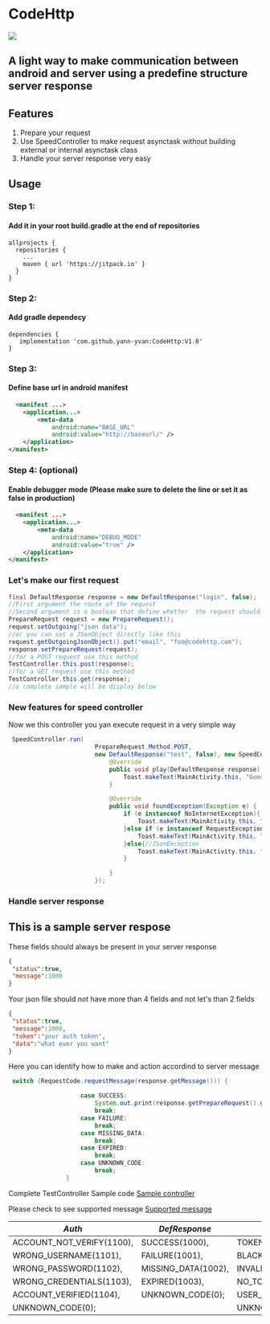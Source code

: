 # CodeHttp

[![](https://jitpack.io/v/yann-yvan/CodeHttp.svg)](https://jitpack.io/#yann-yvan/CodeHttp)

## A light way to make communication between android and server using a predefine structure server response

## Features
1. Prepare your request
2. Use SpeedController to make request asynctask without building external or internal asynctask class
3. Handle your server response very easy
## Usage

### Step 1:
#### Add it in your root build.gradle at the end of repositories
```
allprojects {
  repositories {
	...
	maven { url 'https://jitpack.io' }
  }
}
```

### Step 2:
#### Add gradle dependecy
```
dependencies {
   implementation 'com.github.yann-yvan:CodeHttp:V1.0'
}
```
### Step 3:
#### Define base url in android manifest
```xml
  <manifest ...>
    <application...>
        <meta-data
            android:name="BASE_URL"
            android:value="http://baseurl/" />
    </application>
</manifest>
```

### Step 4: (optional)
#### Enable debugger mode (Please make sure to delete the line or set it as false in production)
```xml
  <manifest ...>
    <application...>
        <meta-data
            android:name="DEBUG_MODE"
            android:value="true" />
    </application>
</manifest>
```
### Let's make our first request
```java
final DefaultResponse response = new DefaultResponse("login", false);
//First argument the route of the request
//Second argument is a boolean that define whetter  the request should include token or not
PrepareRequest request = new PrepareRequest();
request.setOutgoing("json data");
//or you can set a JSonObject directly like this
request.getOutgoingJsonObject().put("email", "foo@codehttp.com");
response.setPrepareRequest(request);
//for a POST request use this method
TestController.this.post(response);
//for a GET request use this method
TestController.this.get(response);
//a complete sample will be display below
```
### New features for speed controller
Now we  this controller you yan execute request in a very simple way
```java
 SpeedController.run(
                        PrepareRequest.Method.POST,
                        new DefaultResponse("test", false), new SpeedController.OnAfterExecute() {
                            @Override
                            public void play(DefaultResponse response) {
                                Toast.makeText(MainActivity.this, "Good no error", Toast.LENGTH_SHORT).show();
                            }

                            @Override
                            public void foundException(Exception e) {
                                if (e instanceof NoInternetException){
                                    Toast.makeText(MainActivity.this, "OOPS "+e.getMessage(), Toast.LENGTH_SHORT).show();
                                }else if (e instanceof RequestException){
                                    Toast.makeText(MainActivity.this, "OOPS "+e.getMessage(), Toast.LENGTH_SHORT).show();
                                }else{//JSonException
                                    Toast.makeText(MainActivity.this, "OOPS "+e.getMessage(), Toast.LENGTH_SHORT).show();
                                }

                            }
                        });
```

### Handle server response
## This is a sample server respose
These fields should always be present in your server response
```json
{
 "status":true,
 "message":1000
}
 ```
Your json file should not have more than 4 fields and not let's than 2 fields
```json
{
 "status":true,
 "message":1000,
 "token":"your auth token",
 "data":"what ever you want"
}
```
Here you can identify how to make and action accordind to server message
```java
 switch (RequestCode.requestMessage(response.getMessage())) {

                    case SUCCESS:
                        System.out.print(response.getPrepareRequest().getIncoming());
                        break;
                    case FAILURE:
                        break;
                    case MISSING_DATA:
                        break;
                    case EXPIRED:
                        break;
                    case UNKNOWN_CODE:
                        break;
                }
```
Complete TestController Sample code
[Sample controller](https://github.com/yann-yvan/CodeHttp/blob/master/app/src/main/java/corp/ny/com/httpflowers/TestController.java)

Please check to see supported message
[Supported message](https://github.com/yann-yvan/CodeHttp/blob/master/codehttp/src/main/java/corp/ny/com/codehttp/response/RequestCode.java)

*Auth* | *DefResponse* | *Token*
--- | --- | ---
ACCOUNT_NOT_VERIFY(1100), |  SUCCESS(1000),|TOKEN_EXPIRED(1),
WRONG_USERNAME(1101),| FAILURE(1001),|BLACK_LISTED_TOKEN(2),
WRONG_PASSWORD(1102),|MISSING_DATA(1002),|INVALID_TOKEN(3),
WRONG_CREDENTIALS(1103),|EXPIRED(1003),|NO_TOKEN(4),
ACCOUNT_VERIFIED(1104),|UNKNOWN_CODE(0);|USER_NOT_FOUND(5),
UNKNOWN_CODE(0);||UNKNOWN_CODE(0);

 

       
